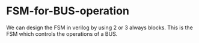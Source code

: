 # FSM-for-BUS-operation
We can design the FSM in verilog by using 2 or 3 always blocks.
This is the FSM which controls the operations of a BUS.


